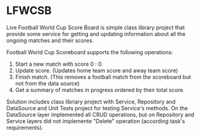 # LFWCSB
Live Football World Cup Score Board
is simple class library project that provide some service for getting and updating information
about all the ongoing matches and their scores.
 
Football World Cup Scoreboard supports the following operations:
1. Start a new match with score 0 : 0.
2. Update score. (Updates home team score and away team score)
3. Finish match. (This removes a football match from the scoreboard but not from the data source)
4. Get a summary of matches in progress ordered by their total score.

Solution includes class libriary project with Service, Repository and DataSource
and Unit Tests project for testing Service's methods. On the DataSource layer 
implemented all CRUD operations, but on Repository and Service layers 
did not implemente "Delete" operation (according task's requirements).
 